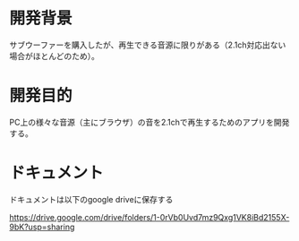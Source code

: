 # 開発背景
サブウーファーを購入したが、再生できる音源に限りがある（2.1ch対応出ない場合がほとんどのため）。

# 開発目的
PC上の様々な音源（主にブラウザ）の音を2.1chで再生するためのアプリを開発する。

# ドキュメント
ドキュメントは以下のgoogle driveに保存する

https://drive.google.com/drive/folders/1-0rVb0Uvd7mz9Qxg1VK8iBd2155X-9bK?usp=sharing